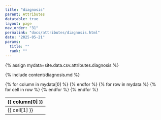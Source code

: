 ```yaml
---
title: "diagnosis"
parent: Attributes
datatable: true
layout: page
nav_order: "31"
permalink: "docs/attributes/diagnosis.html"
date: "2025-05-21"
params:
  title: ""
  rank: ""
---
```

{% assign mydata=site.data.csv.attributes.diagnosis %} 

{% include content/diagnosis.md %}

<table id="myTable" class="display" style="width:100%">
    <thead>
    {% for column in mydata[0] %}
        <th>{{ column[0] }}</th>
    {% endfor %}
    </thead>
    <tbody>
    {% for row in mydata %}
        <tr>
        {% for cell in row %}
            <td>{{ cell[1] }}</td>
        {% endfor %}
        </tr>
    {% endfor %}
    </tbody>
</table>
<script type="text/javascript">
  $(document).ready(function () {
    $('#myTable').DataTable({
      responsive: true,
      deferRender: false,
      paging: false,
      order: [],
    });
  });
</script>
